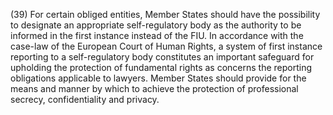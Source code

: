 (39) For certain obliged entities, Member States should have the possibility to designate an appropriate self-regulatory body as the authority to be informed in the first instance instead of the FIU. In accordance with the case-law of the European Court of Human Rights, a system of first instance reporting to a self-regulatory body constitutes an important safeguard for upholding the protection of fundamental rights as concerns the reporting obligations applicable to lawyers. Member States should provide for the means and manner by which to achieve the protection of professional secrecy, confidentiality and privacy.